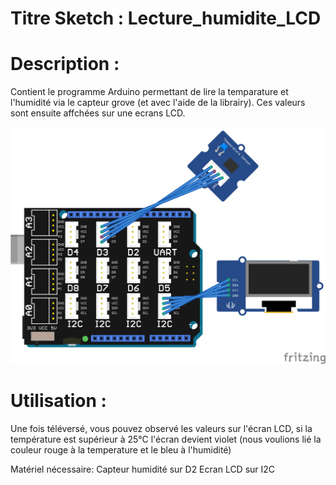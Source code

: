 # Titre Sketch : Lecture_humidite_LCD
# Description :

Contient le programme Arduino permettant de lire la temparature et l'humidité via le capteur grove (et avec l'aide de la librairy).
Ces valeurs sont ensuite affchées sur une ecrans LCD.

![Schéma](https://raw.githubusercontent.com/JustinMartinDev/ProjetArduino_C/master/Lecture_humidite_LCD/schema_arduino.png)

# Utilisation :
Une fois téléversé, vous pouvez observé les valeurs sur l'écran LCD, si la température est supérieur à 25°C l'écran devient violet
(nous voulions lié la couleur rouge à la temperature et le bleu à l'humidité)

Matériel nécessaire:
Capteur humidité sur D2
Ecran LCD sur I2C
